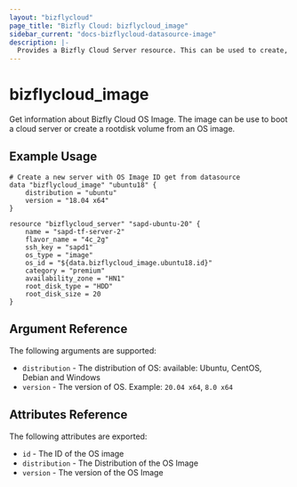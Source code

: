 ```yaml
---
layout: "bizflycloud"
page_title: "Bizfly Cloud: bizflycloud_image"
sidebar_current: "docs-bizflycloud-datasource-image"
description: |-
  Provides a Bizfly Cloud Server resource. This can be used to create, modify, and delete Servers. Servers also support provisioning.
---
```


# bizflycloud\_image

Get ìnformation about Bizfly Cloud OS Image. The image can be use to boot a cloud server or create a rootdisk volume from an OS image. 

## Example Usage

```hcl
# Create a new server with OS Image ID get from datasource
data "bizflycloud_image" "ubuntu18" {
    distribution = "ubuntu"
    version = "18.04 x64"
}

resource "bizflycloud_server" "sapd-ubuntu-20" {
    name = "sapd-tf-server-2"
    flavor_name = "4c_2g"
    ssh_key = "sapd1"
    os_type = "image"
    os_id = "${data.bizflycloud_image.ubuntu18.id}"
    category = "premium"
    availability_zone = "HN1"
    root_disk_type = "HDD"
    root_disk_size = 20
}
```

## Argument Reference

The following arguments are supported:

* `distribution` - The distribution of OS: available: Ubuntu, CentOS, Debian and Windows
* `version` - The version of OS. Example: `20.04 x64`, `8.0 x64`

## Attributes Reference

The following attributes are exported:

* `id` - The ID of the OS image
* `distribution` - The Distribution of the OS Image
* `version` - The version of the OS Image